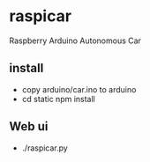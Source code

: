 # raspicar
Raspberry Arduino Autonomous Car

## install
- copy arduino/car.ino to arduino
- cd static
npm install

## Web ui
- ./raspicar.py
